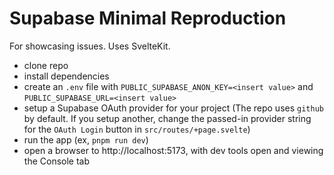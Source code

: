 # Supabase Minimal Reproduction

For showcasing issues. Uses SvelteKit.

- clone repo
- install dependencies
- create an `.env` file with `PUBLIC_SUPABASE_ANON_KEY=<insert value>` and `PUBLIC_SUPABASE_URL=<insert value>`
- setup a Supabase OAuth provider for your project (The repo uses `github` by default. If you setup another, change the passed-in provider string for the `OAuth Login` button in `src/routes/+page.svelte`)
- run the app (ex, `pnpm run dev`)
- open a browser to http://localhost:5173, with dev tools open and viewing the Console tab
